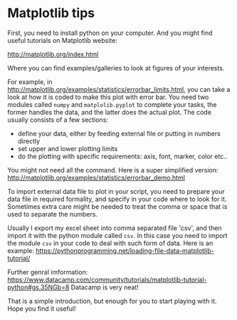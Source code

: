 # Matplotlib tips

First, you need to install python on your computer. And you might find useful tutorials on Matplotlib website: 

http://matplotlib.org/index.html

Where you can find examples/galleries to look at figures of your interests. 

For example, in http://matplotlib.org/examples/statistics/errorbar_limits.html, you can take a look at how it is coded to make this plot with error bar. 
You need two modules called `numpy` and `matplolib.pyplot` to complete your tasks, the former handles the data, and the latter does the actual plot. 
The code usually consists of a few sections:
* define your data, either by feeding external file or putting in numbers directly 
* set upper and lower plotting limits
* do the plotting with specific requirements: axis, font, marker, color etc.. 

You might not need all the command. Here is a super simplified version:
http://matplotlib.org/examples/statistics/errorbar_demo.html

To import external data file to plot in your script, you need to prepare your data file in required formality, and specify in your code where to look for it. Sometimes extra care might be needed to treat the comma or space that is used to separate the numbers. 

Usually I export my excel sheet into comma separated file 'csv', and then import it with the python module called `csv`. In this case you need to import the module `csv` in your code to deal with such form of data. Here is an example:
https://pythonprogramming.net/loading-file-data-matplotlib-tutorial/

Further genral imformation: 
https://www.datacamp.com/community/tutorials/matplotlib-tutorial-python#gs.35NGb=8 
Datacamp is very neat! 

That is a simple introduction, but enough for you to start playing with it. Hope you find it useful! 
